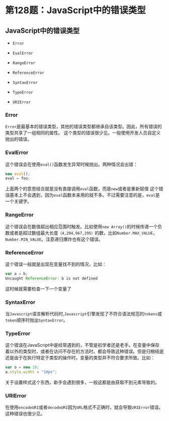 # 第128题：JavaScript中的错误类型

## JavaScript中的错误类型

* `Error`

* `EvalError`

* `RangeError`

* `ReferenceError`

* `SyntaxError`

* `TypeError`

* `URIError`

### Error

`Error`是最基本的错误类型，其他的错误类型都继承自该类型。因此，所有错误的类型共享了一组相同的属性。 这个类型的错误很少见。一般使用开发人员自定义抛出的错误。

### EvalError

这个错误会在使用`eval()`函数发生异常时候抛出。两种情况会出错：

```js
new eval();
eval = foo;
```

上面两个的意思结合就是没有直接调用`eval`函数，而是`new`或者是重新赋值 这个错误基本上不会遇到，因为`eval`函数本来用的就不多。不过需要注意的是，`eval`是一个关键字。

### RangeError

这个错误会在数值超出相应范围时触发。比如使用`new Array()`的时候传递一个负数或者是超过数组最大长度`（4,294,967,295）`的数，比如`Number.MAX_VALUE`，`Number.MIN_VALUE`。注意递归爆炸也有这个错误。

### ReferenceError

这个错误一般就是出现在变量找不到的情况，比如：

```js
var a = b;
Uncaught ReferenceError: b is not defined
```

这时候就需要检查一下一个变量了

### SyntaxError

当`Javascript`语言解析代码时,`Javascript`引擎发现了不符合语法规范的`tokens`或`token`顺序时抛出`SyntaxError`。

### TypeError

这个错误在JavaScript中是经常遇到的，不管是初学者还是老手。在变量中保存着以外的类型时，或者在访问不存在的方法时。都会导致这种错误。但是归根结底还是由于在执行特定于类型的操作时，变量的类型并不符合要求所致。比如：

```js
var o = new 10;
a.style.widht = "10px";
```

关于设置样式这个东西，新手会遇到很多，一般这都是由获取不到元素导致的。

### URIError

在使用`encodeURI`或者`decodeURI`因为`URL`格式不正确时，就会导致`URIError`错误。这种错误也很少见。